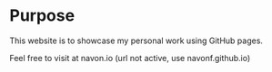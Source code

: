 # Purpose

This website is to showcase my personal work using GitHub pages.

Feel free to visit at navon.io (url not active, use navonf.github.io)
